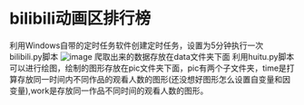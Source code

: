# bilibili动画区排行榜
利用Windows自带的定时任务软件创建定时任务，设置为5分钟执行一次bilibili.py脚本
![image](https://user-images.githubusercontent.com/81074240/150793779-6be0009e-7c62-432c-9d00-36f300f8f9bc.png)
爬取出来的数据存放在data文件夹下面
利用huitu.py脚本可以进行绘图，绘制的图形存放在pic文件夹下面，pic有两个子文件夹，time是打算存放同一时间内不同作品的观看人数的图形(还没想好图形怎么设置自变量和因变量),work是存放同一作品不同时间的观看人数的图形。
